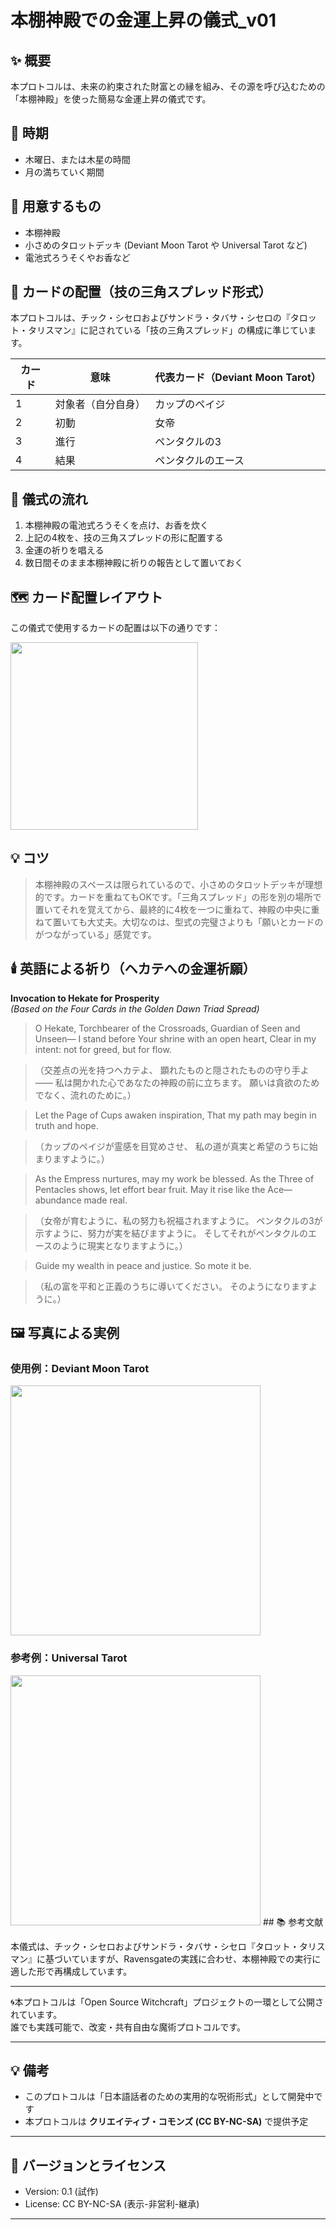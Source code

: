 # 本棚神殿での金運上昇の儀式_v01

## ✨ 概要

本プロトコルは、未来の約束された財富との縁を組み、その源を呼び込むための「本棚神殿」を使った簡易な金運上昇の儀式です。

## 🌌 時期

- 木曜日、または木星の時間
- 月の満ちていく期間

## 📝 用意するもの

- 本棚神殿
- 小さめのタロットデッキ (Deviant Moon Tarot や Universal Tarot など)
- 電池式ろうそくやお香など

## 💫 カードの配置（技の三角スプレッド形式）

本プロトコルは、チック・シセロおよびサンドラ・タバサ・シセロの『タロット・タリスマン』に記されている「技の三角スプレッド」の構成に準じています。

| カード | 意味 | 代表カード（Deviant Moon Tarot） |
|--------|------|-------------------------------|
| 1 | 対象者（自分自身） | カップのペイジ |
| 2 | 初動 | 女帝 |
| 3 | 進行 | ペンタクルの3 |
| 4 | 結果 | ペンタクルのエース |

## 🌟 儀式の流れ

1. 本棚神殿の電池式ろうそくを点け、お香を炊く
3. 上記の4枚を、技の三角スプレッドの形に配置する
5. 金運の祈りを唱える
6. 数日間そのまま本棚神殿に祈りの報告として置いておく

## 🗺️ カード配置レイアウト

この儀式で使用するカードの配置は以下の通りです：

<img src="invoking-layout.jpg" width="300">

## 💡 コツ

> 本棚神殿のスペースは限られているので、小さめのタロットデッキが理想的です。カードを重ねてもOKです。「三角スプレッド」の形を別の場所で置いてそれを覚えてから、最終的に4枚を一つに重ねて、神殿の中央に重ねて置いても大丈夫。大切なのは、型式の完璧さよりも「願いとカードのがつながっている」感覚です。

## 🕯️ 英語による祈り（ヘカテへの金運祈願）

**Invocation to Hekate for Prosperity**  
*(Based on the Four Cards in the Golden Dawn Triad Spread)*

> O Hekate, Torchbearer of the Crossroads,
> Guardian of Seen and Unseen—
> I stand before Your shrine with an open heart,
> Clear in my intent: not for greed, but for flow.

> （交差点の光を持つヘカテよ、
> 顕れたものと隠されたものの守り手よ——
> 私は開かれた心であなたの神殿の前に立ちます。
> 願いは貪欲のためでなく、流れのために。）

> Let the Page of Cups awaken inspiration,
> That my path may begin in truth and hope.

>（カップのペイジが霊感を目覚めさせ、
> 私の道が真実と希望のうちに始まりますように。）

> As the Empress nurtures, may my work be blessed.
> As the Three of Pentacles shows, let effort bear fruit.
> May it rise like the Ace—abundance made real.

> （女帝が育むように、私の努力も祝福されますように。
> ペンタクルの3が示すように、努力が実を結びますように。
> そしてそれがペンタクルのエースのように現実となりますように。）

> Guide my wealth in peace and justice.
> So mote it be.

> （私の富を平和と正義のうちに導いてください。
> そのようになりますように。）

## 🖼️ 写真による実例

### 使用例：Deviant Moon Tarot
<img src="Deviant-moon-tarot.jpg" width="400">

### 参考例：Universal Tarot
<img src="Universal-tarot.jpg" width="400">
## 📚 参考文献

本儀式は、チック・シセロおよびサンドラ・タバサ・シセロ『タロット・タリスマン』に基づいていますが、Ravensgateの実践に合わせ、本棚神殿での実行に適した形で再構成しています。

---

🌀本プロトコルは「Open Source Witchcraft」プロジェクトの一環として公開されています。  
誰でも実践可能で、改変・共有自由な魔術プロトコルです。

---

## 💡 備考

- このプロトコルは「日本語話者のための実用的な呪術形式」として開発中です  
- 本プロトコルは **クリエイティブ・コモンズ (CC BY-NC-SA)** で提供予定

---

## 🚧 バージョンとライセンス

- Version: 0.1 (試作)  
- License: CC BY-NC-SA (表示-非営利-継承)

---
